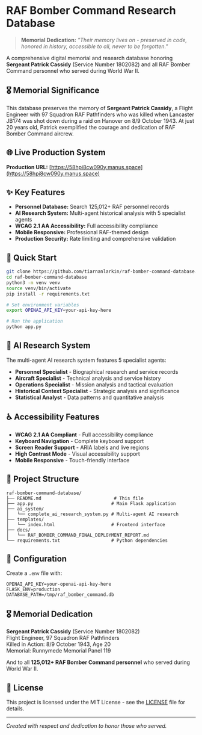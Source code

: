 # RAF Bomber Command Research Database

> **Memorial Dedication:** *"Their memory lives on - preserved in code, honored in history, accessible to all, never to be forgotten."*

A comprehensive digital memorial and research database honoring **Sergeant Patrick Cassidy** (Service Number 1802082) and all RAF Bomber Command personnel who served during World War II.

## 🎖️ Memorial Significance

This database preserves the memory of **Sergeant Patrick Cassidy**, a Flight Engineer with 97 Squadron RAF Pathfinders who was killed when Lancaster JB174 was shot down during a raid on Hanover on 8/9 October 1943. At just 20 years old, Patrick exemplified the courage and dedication of RAF Bomber Command aircrew.

## 🌐 Live Production System

**Production URL:** [https://58hpi8cw090y.manus.space](https://58hpi8cw090y.manus.space)

## ✨ Key Features

- **Personnel Database:** Search 125,012+ RAF personnel records
- **AI Research System:** Multi-agent historical analysis with 5 specialist agents
- **WCAG 2.1 AA Accessibility:** Full accessibility compliance
- **Mobile Responsive:** Professional RAF-themed design
- **Production Security:** Rate limiting and comprehensive validation

## 🚀 Quick Start

```bash
git clone https://github.com/tiarnanlarkin/raf-bomber-command-database.git
cd raf-bomber-command-database
python3 -m venv venv
source venv/bin/activate
pip install -r requirements.txt

# Set environment variables
export OPENAI_API_KEY=your-api-key-here

# Run the application
python app.py
```

## 🤖 AI Research System

The multi-agent AI research system features 5 specialist agents:

- **Personnel Specialist** - Biographical research and service records
- **Aircraft Specialist** - Technical analysis and service history  
- **Operations Specialist** - Mission analysis and tactical evaluation
- **Historical Context Specialist** - Strategic analysis and significance
- **Statistical Analyst** - Data patterns and quantitative analysis

## ♿ Accessibility Features

- **WCAG 2.1 AA Compliant** - Full accessibility compliance
- **Keyboard Navigation** - Complete keyboard support
- **Screen Reader Support** - ARIA labels and live regions
- **High Contrast Mode** - Visual accessibility support
- **Mobile Responsive** - Touch-friendly interface

## 📁 Project Structure

```
raf-bomber-command-database/
├── README.md                           # This file
├── app.py                             # Main Flask application
├── ai_system/
│   └── complete_ai_research_system.py # Multi-agent AI research
├── templates/
│   └── index.html                     # Frontend interface
├── docs/
│   └── RAF_BOMBER_COMMAND_FINAL_DEPLOYMENT_REPORT.md
└── requirements.txt                   # Python dependencies
```

## 🔧 Configuration

Create a `.env` file with:

```env
OPENAI_API_KEY=your-openai-api-key-here
FLASK_ENV=production
DATABASE_PATH=/tmp/raf_bomber_command.db
```

## 🎖️ Memorial Dedication

**Sergeant Patrick Cassidy** (Service Number 1802082)  
Flight Engineer, 97 Squadron RAF Pathfinders  
Killed in Action: 8/9 October 1943, Age 20  
Memorial: Runnymede Memorial Panel 119  

And to all **125,012+ RAF Bomber Command personnel** who served during World War II.

## 📄 License

This project is licensed under the MIT License - see the [LICENSE](LICENSE) file for details.

---

*Created with respect and dedication to honor those who served.*

